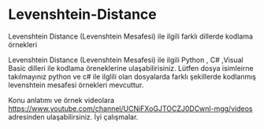 # Levenshtein-Distance

Levenshtein Distance (Levenshtein Mesafesi) ile ilgili farklı dillerde kodlama örnekleri


Levenshtein Distance (Levenshtein Mesafesi) ile ilgili Python , C# ,Visual Basic dilleri ile kodlama öreneklerine ulaşabilirisiniz. Lütfen dosya isimleirne takılmayınız python ve c# ile ilglili olan dosyalarda farklı şekillerde kodlanmış levenshtein mesafesi örnekleri mevcuttur. 

Konu anlatımı ve örnek videolara https://www.youtube.com/channel/UCNiFXoGJTOCZJ0DCwnl-mgg/videos adresinden ulaşabilirsiniz. 
İyi çalışmalar.
